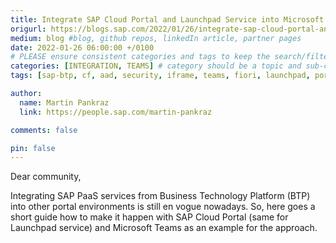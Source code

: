 ```yaml
---
title: Integrate SAP Cloud Portal and Launchpad Service into Microsoft Teams including SSO
origurl: https://blogs.sap.com/2022/01/26/integrate-sap-cloud-portal-and-launchpad-service-into-microsoft-teams-including-sso/
medium: blog #blog, github repos, linkedIn article, partner pages
date: 2022-01-26 06:00:00 +/0100
# PLEASE ensure consistent categories and tags to keep the search/filtering meaningful!
categories: [INTEGRATION, TEAMS] # category should be a topic and sub-category primary product
tags: [sap-btp, cf, aad, security, iframe, teams, fiori, launchpad, portal]     # TAG names should always be lowercase

author:
  name: Martin Pankraz
  link: https://people.sap.com/martin-pankraz

comments: false

pin: false
---
```


Dear community,

Integrating SAP PaaS services from Business Technology Platform (BTP) into other portal environments is still en vogue nowadays. So, here goes a short guide how to make it happen with SAP Cloud Portal (same for Launchpad service) and Microsoft Teams as an example for the approach.
